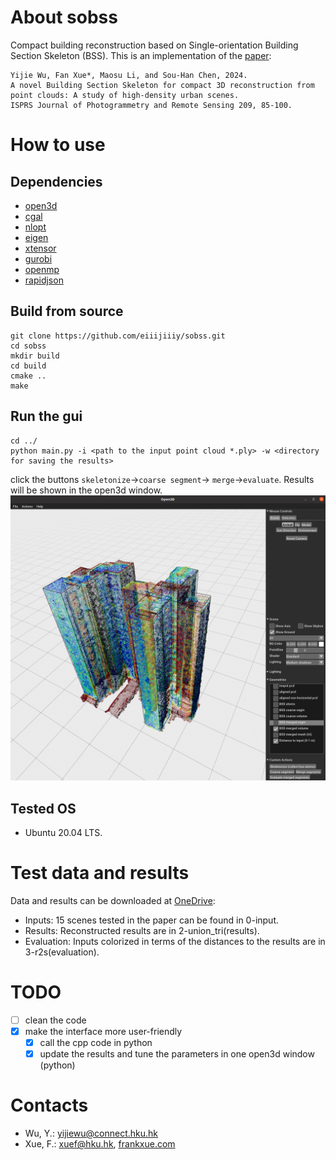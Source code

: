 # About sobss

Compact building reconstruction based on Single-orientation Building Section Skeleton (BSS). This is an implementation of the [paper](https://doi.org/10.1016/j.isprsjprs.2024.01.020): 

```
Yijie Wu, Fan Xue*, Maosu Li, and Sou-Han Chen, 2024.
A novel Building Section Skeleton for compact 3D reconstruction from point clouds: A study of high-density urban scenes.
ISPRS Journal of Photogrammetry and Remote Sensing 209, 85-100. 
```

# How to use
## Dependencies
- [open3d](https://www.open3d.org/)
- [cgal](https://www.cgal.org/)
- [nlopt](https://nlopt.readthedocs.io/)
- [eigen](https://eigen.tuxfamily.org/)
- [xtensor](https://github.com/xtensor-stack/xtensor)
- [gurobi](https://www.gurobi.com/)
- [openmp](https://www.openmp.org/)
- [rapidjson](https://rapidjson.org/)
## Build from source
```
git clone https://github.com/eiiijiiiy/sobss.git
cd sobss
mkdir build
cd build
cmake ..
make
```
## Run the gui
```
cd ../
python main.py -i <path to the input point cloud *.ply> -w <directory for saving the results>
```
click the buttons `skeletonize`->`coarse segment`-> `merge`->`evaluate`. Results will be shown in the open3d window.
![gui](gui.png)
## Tested OS
- Ubuntu 20.04 LTS.

# Test data and results
Data and results can be downloaded at [OneDrive](https://connecthkuhk-my.sharepoint.com/:f:/g/personal/yijiewu_connect_hku_hk/Ej77MEfWVCtLrJVM-27fO40Brt0B5MLBiAErMaX3p0M3YQ?e=2cHrAg): 
- Inputs: 15 scenes tested in the paper can be found in 0-input. 
- Results: Reconstructed results are in 2-union_tri(results). 
- Evaluation: Inputs colorized in terms of the distances to the results are in 3-r2s(evaluation).

# TODO
- [ ] clean the code
- [x] make the interface more user-friendly  
    - [x] call the cpp code in python
    - [x] update the results and tune the parameters in one open3d window (python)

# Contacts

- Wu, Y.: [yijiewu@connect.hku.hk](mailto:yijiewu@connect.hku.hk?subject=[GitHub]sobss)
- Xue, F.: [xuef@hku.hk](mailto:xuef@hku.hk?subject=[GitHub]sobss), [frankxue.com](//frankxue.com/)
